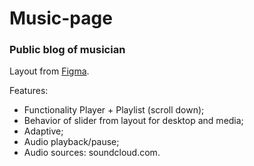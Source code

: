 # Music-page
### Public blog of musician
Layout from [Figma]( https://www.figma.com/file/KiUNzxGXlW8vwHH0fMR5ls/Templates-%2320.-More-on-Figma.info?node-id=1%3A4&t=palqFTFaowHa91Wv-0).

Features:
- Functionality Player + Playlist (scroll down);
- Behavior of slider from layout for desktop and media;
- Adaptive;
- Audio playback/pause;
- Audio sources: soundcloud.com.
